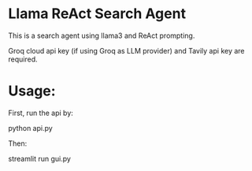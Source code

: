 # Llama ReAct Search Agent

This is a search agent using llama3 and ReAct prompting.

Groq cloud api key (if using Groq as LLM provider) and Tavily api key are required. 

# Usage:
First, run the api by:

python api.py

Then:

streamlit run gui.py